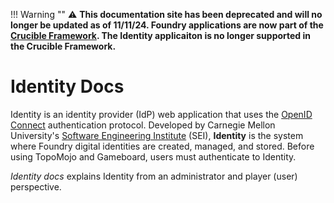 !!! Warning "" 
	 :warning: <strong>This documentation site has been deprecated and will no longer be updated as of 11/11/24. Foundry applications are now part of the [Crucible Framework](https://cmu-sei.github.io/crucible/). The Identity applicaiton is no longer supported in the Crucible Framework.</strong>

# Identity Docs

Identity is an identity provider (IdP) web application that uses the [OpenID Connect](https://openid.net/connect/) authentication protocol. Developed by Carnegie Mellon University's [Software Engineering Institute](https://github.com/cmu-sei) (SEI), **Identity** is the system where Foundry digital identities are created, managed, and stored. Before using TopoMojo and Gameboard, users must authenticate to Identity.

*Identity docs* explains Identity from an administrator and player (user) perspective.